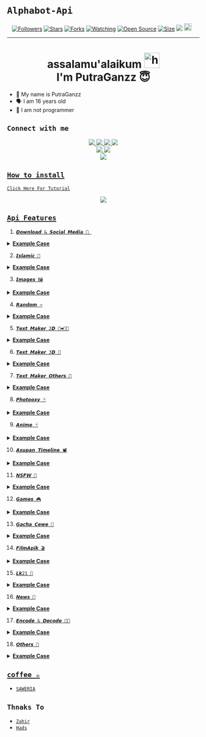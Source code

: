 # ```Alphabot-Api```
<p align="center">
<a href="https://github.com/zeeoneofc/followers"><img title="Followers" src="https://img.shields.io/github/followers/zeeoneofc?color=red&style=flat-square"></a>
<a href="https://github.com/zeeoneofc/api-zeeoneofc/stargazers/"><img title="Stars" src="https://img.shields.io/github/stars/zeeoneofc/api-zeeoneofc?color=blue&style=flat-square"></a>
<a href="https://github.com/zeeoneofc/api-zeeoneofc/network/members"><img title="Forks" src="https://img.shields.io/github/forks/zeeoneofc/api-zeeoneofc?color=red&style=flat-square"></a>
<a href="https://github.com/zeeoneofc/api-zeeoneofc/watchers"><img title="Watching" src="https://img.shields.io/github/watchers/zeeoneofc/api-zeeoneofc?label=Watchers&color=blue&style=flat-square"></a>
<a href="https://github.com/zeeoneofc/Rest-api-alphabot"><img title="Open Source" src="https://badges.frapsoft.com/os/v2/open-source.svg?v=103"></a>
<a href="https://github.com/zeeoneofc/Rest-api-alphabot/"><img title="Size" src="https://img.shields.io/github/repo-size/zeeoneofc/Rest-api-alphabot?style=flat-square&color=green"></a>
<a href="https://hits.seeyoufarm.com"><img src="https://hits.seeyoufarm.com/api/count/incr/badge.svg?url=https%3A%2F%2Fgithub.com%2Fzeeoneofc%2FRest-api-alphabot&count_bg=%2379C83D&title_bg=%23555555&icon=probot.svg&icon_color=%2300FF6D&title=hits&edge_flat=false"/></a>
<a href="https://github.com/zeeoneofc/Rest-api-alphabot/graphs/commit-activity"><img height="20" src="https://img.shields.io/badge/Maintained%3F-yes-green.svg"></a>&nbsp;&nbsp;
</p>
<p align='center'>
    </p>

-------
<h1 align="center">assalamu'alaikum <img src="https://user-images.githubusercontent.com/1303154/88677602-1635ba80-d120-11ea-84d8-d263ba5fc3c0.gif" width="40px" alt="hi"><br>I'm PutraGanzz 😇 </h1>


- 👼 My name is PutraGanzz
- 🗣️ I am 16 years old 
- 🔭 I am not programmer

## ```Connect with me```
<p align="center">
  <a href="https://instagram.com/zeeoneofc"><img src="https://img.shields.io/badge/Instagram-E4405F?style=for-the-badge&logo=instagram&logoColor=white"/> 
  <a href="https://wa.me/message/JBGU4J2DVYEDK1"><img src="https://img.shields.io/badge/WhatsApp-25D366?style=for-the-badge&logo=whatsapp&logoColor=white" />
  <a href="https://www.facebook.com/profile.php?id=100015526687857"><img src="https://img.shields.io/badge/Facebook-%234267B2.svg?&style=for-the-badge&logo=facebook&logoColor=white" />
  <a href="https://t.me/zeeoneee"><img src="https://img.shields.io/badge/Telegram-%230088cc.svg?&style=for-the-badge&logo=telegram&logoColor=white" /> <br>
  <a href="https://github.com/zeeoneofc"><img src="https://img.shields.io/badge/-GitHub-black?style=flat-square&logo=github" /> 
  <a href="https://youtube.com/channel/UCdzWwbApjkyODby7_MoRYlA"><img src="https://img.shields.io/youtube/channel/subscribers/UCdzWwbApjkyODby7_MoRYlA?style=social" /> <br>
  <a href="https://komarev.com/ghpvc/?username=zeeoneofc&color=blue&style=flat-square&label=Profile+Dilihat"><img src="https://komarev.com/ghpvc/?username=zeeoneofc&color=blue&style=flat-square&label=Profile+Dilihat" />

</p>

## ```How to install```

[`Click Here For Tutorial`](https://youtu.be/POjBjZx9tvY)<br>

<p align="center">
  <a href="https://youtu.be/POjBjZx9tvY"><img src="https://f.top4top.io/p_207542cfh1.jpg" />
</p>


## ```Api Features```

1. ```𝘿𝙤𝙬𝙣𝙡𝙤𝙖𝙙 & 𝙎𝙤𝙘𝙞𝙖𝙡 𝙈𝙚𝙙𝙞𝙖 🤳 ```
<details>

<summary> <b>Example Case</b></summary><br/>

```
Example Case:

case 'youtube_audio':  
      if (args.length < 1) return reply("Where's the link bro")
      if (!isUrl(args[0]) && !args[0].includes('youtu')) return reply('```Invalid link```')
      reply(lang.wait()) 
      anu = await fetchJson(`https://api-alphabot.herokuapp.com/api/yutub/audio?url=${args[0]}&apikey=Alphabot`)
        ini_txt = `YT AUDIO HAS BEEN FOUND\n\n`
        ini_txt += `• Judul : ${anu.result.title}\n`
        ini_txt += `• Ext : mp3\n`
        ini_txt += `• Size : ${anu.result.filesize}\n\n_Tunggu beberapa menit video akan segera di kirimkan_`
        ini_txt2 = await getBuffer(anu.result.thumb)
        ini_txt3 = await getBuffer(anu.result.result)
      alpha.sendMessage(from, ini_txt2, image, { quoted: mek, caption: ini_txt })
      alpha.sendMessage(from, ini_txt3, audio, { mimetype: 'audio/mp4', quoted: mek, ptt:true})
      break

```
</details>

2. ```𝙄𝙨𝙡𝙖𝙢𝙞𝙘 🕌```

<details>

<summary> <b>Example Case</b></summary><br/>

```
Example Case:

case 'hadist_sahih':
      if (args.length < 1) return reply(`Usage: ${prefix + command} kitab|nomor\nExample : ${prefix + command} Bukhari|15`)
      get_args = args.join(" ").split("|")
      kitab = get_args[0]
      nomor = get_args[1]
      var hadist = await fetchJson('https://api-alphabot.herokuapp.com/api/hadits?kitab=${kitab}&nomor=${nomor}&apikey=Alphabot')
      ini_result = hadist.result
         ini_txt = `Name : ${ini_result.name}\n`
         ini_txt += `Id : ${ini_result.id}\n`
         ini_txt += `Available : ${ini_result.availabel}\n`
         ini_txt += `Number : ${ini_result.contents.number}\n`
         ini_txt += `Arab : ${ini_result.contents.arab}\n`
         ini_txt += `Ind : ${ini_result.contents.id}`
      reply(ini_txt)
      break
```

</details>

3. ```𝙄𝙢𝙖𝙜𝙚𝙨 🖼️```

<details>

<summary> <b>Example Case</b></summary><br/>


```
Example Case:

case 'wallpaper_programming':
     get_result = await fetchJson(`https://api-alphabot.herokuapp.com/api/wallpaper/teknologi?apikey=Alphabot`)
     get_result = get_result.result
     for (var x = 0; x <= 5; x++) {
     var ini_buffer = await getBuffer(get_result[x])
     await alpha.sendMessage(from, ini_buffer, image)
     }
     break

```
</details>

4. ```𝙍𝙖𝙣𝙙𝙤𝙢 ♒```

<details>

<summary> <b>Example Case</b></summary><br/>

```
Example Case:

case 'random_quote':
     ini_result = await fetchJson('https://api-alphabot.herokuapp.com/api/randomquote?apikey=Alphabot')
     get_result = ini_result.result
        ini_txt = `${get_result.quotes}\n\n`
       ini_txt += `~ ${get_result.author}`
     reply(ini_txt)

```
</Details>

5. ```𝙏𝙚𝙭𝙩 𝙈𝙖𝙠𝙚𝙧 2𝘿 👩‍❤️‍💋‍👩```

<details>

<summary> <b>Example Case</b></summary><br/>

```
Example Case:

case 'maker_2d':
      if (args.length < 1) return reply(`Usage: ${prefix + command} teks\nExample : ${prefix + command} zeeoneofc)
      teksnya = args.join(" ")
      ini_result = await fetchJson(`https://api-alphabot.herokuapp.com/api/maker?text=${teksnya}&apikey=Alphabot`}
      get_result = ini_result.result
         ini_img = await getBuffer(get_result.results)
      alpha.sendMessage(from, ini_img, image,{quoted :mek, caption : 'Nih kak hasilnya'})
      break
```
</Details>

6. ```𝙏𝙚𝙭𝙩 𝙈𝙖𝙠𝙚𝙧 3𝘿 🏫```

<details>

<summary> <b>Example Case</b></summary><br/>

```
Example Case:

case 'maker_3d':
      if (args.length < 1) return reply(`Usage: ${prefix + command} teks\nExample : ${prefix + command} zeeoneofc)
      teksnya = args.join(" ")
      ini_result = await fetchJson(`https://api-alphabot.herokuapp.com/api/maker3d?text=${teksnya}&apikey=Alphabot`}
      get_result = ini_result.result
         ini_img = await getBuffer(get_result.results)
      alpha.sendMessage(from, ini_img, image,{quoted :mek, caption : 'Nih kak hasilnya'})
      break
```
</Details>

7. ```𝙏𝙚𝙭𝙩 𝙈𝙖𝙠𝙚𝙧 𝙊𝙩𝙝𝙚𝙧𝙨 👾```

<details>

<summary> <b>Example Case</b></summary><br/>

```
Example Case:

case 'sertifikat_ff':
      if (args.length < 1) return reply(`Usage: ${prefix + command} teks\nExample : ${prefix + command} zeeoneofc)
      teksnya = args.join(" ")
      ini_result = await fetchJson(`api-alphabot.herokuapp.com/api/maker/special/epep?text=${teksnya}&apikey=Alphabot`}
      get_result = ini_result.result
         ini_img = await getBuffer(get_result.results)
      alpha.sendMessage(from, ini_img, image,{quoted :mek, caption : 'Nih kak hasilnya'})
      break
```
</Details>

8. ```𝙋𝙝𝙤𝙩𝙤𝙤𝙭𝙮 🃏```

<details>

<summary> <b>Example Case</b></summary><br/>

```
Example Case:

case 'coffe_cup':
      if (args.length < 1) return reply(`Usage: ${prefix + command} teks\nExample : ${prefix + command} zeeoneofc)
      teksnya = args.join(" ")
      ini_result = await fetchJson(`https://percobaannih.herokuapp.com/api/textmaker/senja?text=${teksnya}&theme=coffee-cup&apikey=Alphabot`}
      get_result = ini_result.result
         ini_img = await getBuffer(get_result.url)
      alpha.sendMessage(from, ini_img, image,{quoted :mek, caption : 'Nih kak hasilnya'})
      break
```
</Details>

9. ```𝘼𝙣𝙞𝙢𝙚 🃏```

<details>

<summary> <b>Example Case</b></summary><br/>

```
Example Case:

case 'manga':
      if (args.length < 1) return reply(`Example : ${prefix + command} naruto`)
      query = args.join(" ")
      var manga = await fetchJson('https://percobaannih.herokuapp.com/api/anime/kusonime?search=${query}&apikey=Alphabot')
      ini_result = manga.result
         ini_txt = `Title : ${ini_result.title}\n`
         ini_txt += `Title Japan : ${ini_result.title_jp}\n`
         ini_txt += `Genre : ${ini_result.genre}\n`
         ini_txt += `Season : ${ini_result.season}\n`
         ini_txt += `Producer : ${ini_result.producer}\n`
         ini_txt += `Type : ${ini_result.contents.number}\n`
         ini_txt += `Status : ${ini_result.availabel}\n`
         ini_txt += `Total Episode : ${ini_result.contents.number}\n`
         ini_txt += `Score : ${ini_result.contents.arab}\n`
         ini_txt += `Duration : ${ini_result.availabel}\n`
         ini_txt += `Release : ${ini_result.contents.number}\n`
         ini_txt += `Description : ${ini_result.contents.arab}`
         ini_txt2 = await getBuffer(ini_result.thumb)
      reply(ini_txt)
      break
```
</Details>

10. ```𝘼𝙨𝙪𝙥𝙖𝙣 𝙏𝙞𝙢𝙚𝙡𝙞𝙣𝙚 📽️```

<details>

<summary> <b>Example Case</b></summary><br/>

```
Example Case:

case 'asupan_santuy':
     ini_result = await fetchJson(`https://api-alphabot.herokuapp.com/api/asupan/santuy?apikey=Alphabot`)
     get_result = ini_result.result
        ini_vid = await getBuffer(get_result.url)
     alpha.sendMessage(from, ini_vid, video, {mimetype: 'video/mp4',quoted:mek})
     break

```
</Details>

11. ```𝙉𝙎𝙁𝙒 👙```

<details>

<summary> <b>Example Case</b></summary><br/>

```
Example Case:

case 'nsfw_ass':
     ini_result = await fetchJson(`https://api-alphabot.herokuapp.com/api/nsfw/ass?apikey=Alphabot`)
     get_result = ini_result.result
        ini_img = await getBuffer(get_result)
     alpha.sendMessage(from, ini_img, image, {quoted:mek})
     break

```
</Details>

12. ```𝙂𝙖𝙢𝙚𝙨 🎮```

<details>

<summary> <b>Example Case</b></summary><br/>

```
Example Case:

Untuk game memerlukan function jadi gua gk kasi example dulu

```
</Details>

13. ```𝙂𝙖𝙘𝙝𝙖 𝘾𝙚𝙬𝙚 👭```

<details>

<summary> <b>Example Case</b></summary><br/>

```
Example Case:

case 'cewe_vietnam':
     ini_result = await fetchJson(`https://api-alphabot.herokuapp.com/api/cewe/vietnam?apikey=Alphabot`)
     get_result = ini_result.result
        ini_img = await getBuffer(get_result.url)
     alpha.sendMessage(from, ini_img, image, {quoted:mek})
     break

```
</Details>

14. ```𝙁𝙞𝙡𝙢𝘼𝙥𝙞𝙠 🎬```

<details>

<summary> <b>Example Case</b></summary><br/>

```
Example Case:

case 'cari_film':
      if (args.length < 1) return reply(`Example : ${prefix + command} Avengers)
      query = args.join(" ")
      get_result = await fetchJson(`https://api-alphabot.herokuapp.com/api/filmapik/search?film=${query}&apikey=Alphabot`)
      for (var x = 0; x <= 1; x++) {
         ini_img = get_result[x].result.thumbnailPotrait
         ini_txt = `DATA BERHASIL DI TEMUKAN\n\n`
         ini_txt += ` Title : ${get_result[x].result.title}\n`
         ini_txt += `Rating :get_result[x].result.rating\n`
         ini_txt += `Episode : get_result[x].result.episode\n`
         ini_txt += `Id : get_result[x].result.movieId
         ini_txt += `Views : get_result[x].result.datails.views
         ini_txt += `Genre :get_result[x].result.datails.genre\n`
         ini_txt += `Duration :get_result[x].result.datails.duration\n`
         ini_txt += `Release :get_result[x].result.datails.release\n`
         ini_txt += `Total Eps. :get_result[x].result.datails.totalEpisodes\n`
         ini_txt += `Description :get_result[x].result.datails.description`
      await alpha.sendMessage(from, ini_img, image, {caption: ini_txt, quoted : mek})
      }
      break

```
</Details>

15. ```𝙇𝙠21 🎦```

<details>

<summary> <b>Example Case</b></summary><br/>

```
Example Case:

case 'lk21_tahun': //mencari film lk21 berdasarkan tahun
      if (args.length < 1) return reply(`Usage : ${prefix + command} Tahun\nExample : ${prefix + command} 2021)
      query = args.join(" ")
      get_result = await fetchJson(`https://api-alphabot.herokuapp.com/api/lk21/year?tahun=${query}&apikey=Alphabot`)
      for (var x = 0; x <= 1; x++) {
         ini_img = get_result[x].result.result.thumbnail
         ini_txt = `DATA BERHASIL DI TEMUKAN\n\n`
         ini_txt += `Title : ${get_result[x].result.result.title}\n`
         ini_txt += `Rating :get_result[x].result.result.rating\n`
         ini_txt += `Genre :get_result[x].result.result.genre\n`
         ini_txt += `Duration :get_result[x].result.result.duration\n`
         ini_txt += `Quality :get_result[x].result.result.quality\n`
         ini_txt += `Trailer :get_result[x].result.result.trailer\n`
         ini_txt += `Watch :get_result[x].result.result.watch`
      await alpha.sendMessage(from, ini_img, image, {caption: ini_txt, quoted : mek})
      }
      break
```
</Details>

16. ```𝙉𝙚𝙬𝙨 📰```

<details>

<summary> <b>Example Case</b></summary><br/>

```
Example Case:

case 'republika': 
      if (args.length < 1) return reply(`Usage : ${prefix + command} jenis berita\nExample : ${prefix + command} ekonomi)
      query = args.join(" ")
      get_result = await fetchJson(`https://api-alphabot.herokuapp.com/api/news/republika?type=${query}&apikey=Alphabot`)
      for (var x = 0; x <= 1; x++) {
         ini_txt = `DATA BERHASIL DI TEMUKAN\n\n`
         ini_txt += `Title : ${get_result[x].result.data.title}\n`
         ini_txt += `Link :get_result[x].result.data.link\n`
         ini_txt += `Isodate :get_result[x].result.data.isoDate\n`
         ini_txt += `Kategori :get_result[x].result.data.categories\n`
         ini_txt += `Creator :get_result[x].result.data.creator\n`
         ini_txt += `Description :get_result[x].result.data.description`
      reply(ini_txt)
      }
      break

```
</Details>

17. ```𝙀𝙣𝙘𝙤𝙙𝙚 & 𝘿𝙚𝙘𝙤𝙙𝙚 👨‍💻```

<details>

<summary> <b>Example Case</b></summary><br/>

```
Example Case:

case 'base64encode':
      if (args.length < 1) return reply(`Usage : ${prefix + command} teks\nExample : ${prefix + command} zeeoneofc)
      query = args.join(" ")
      ini_result = await fetchJson(`https://api-alphabot.herokuapp.com/api/base?apikey=Alphabot&type=base64&encode=${query}`)
      get_result = ini_result.result
         ini_txt = `Type : ${get_result.type}\n`
         ini_txt += `String : ${get_result.string}\n`
         ini_txt += `Encode : ${get_result.encode}`
      reply(ini_txt)
      break
```
</Details>

18. ```𝙊𝙩𝙝𝙚𝙧𝙨 🌋```

<details>

<summary> <b>Example Case</b></summary><br/>

```
Example Case:

case 'covid_word':
     ini_result = await fetchJson('https://api-alphabot.herokuapp.com/api/covidworld?apikey=Alphabot')
     get_result = ini_result.result
        ini_txt = `C O V I D  W O R L D`
        ini_txt += `Total Case : ${get_result.totalCases}\n`
        ini_txt += `Deaths : ${get_result.deaths}\n`
        ini_txt += `Recovered : ${get_result.recovered}\n`
        ini_txt += `Active Cases : ${get_result.activeCases}\n`
        ini_txt += `Closed Cases : ${get_result.closedCases}\n`
        ini_txt += `lastUpdate : ${get_result.lastUpdate}`
     reply (ini_txt)
     break
```
</Details>

## ```coffee ☕```

- [`SAWERIA`](https://saweria.co/zeeoneofc)

## ```Thnaks To```

- [`Zahir`]()
- [`Hads`]()
